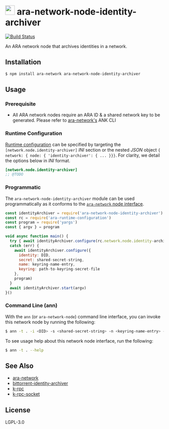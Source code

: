 <img src="https://github.com/AraBlocks/docs/blob/master/ara.png" width="30" height="30" /> ara-network-node-identity-archiver
======================================

[![Build Status](https://travis-ci.com/AraBlocks/ara-network-node-identity-archiver.svg?token=Ty4yTmKT8aELetQd1xZp&branch=master)](https://travis-ci.com/AraBlocks/ara-network-node-identity-archiver)

An ARA network node that archives identities in a network.

## Installation

```sh
$ npm install ara-network ara-network-node-identity-archiver
```

## Usage

### Prerequisite

* All ARA network nodes require an ARA ID & a shared network key to be generated. Please refer to [ara-network's](https://github.com/AraBlocks/ara-network) ANK CLI

### Runtime Configuration

[rc]: https://github.com/arablocks/ara-runtime-configuration

[Runtime configuration][rc] can be specified by targeting the
`[network.node.identity-archiver]` _INI_ section or the nested _JSON_ object
`{ network: { node: { 'identity-archiver': { ... }}}`. For clarity, we detail the
options below in _INI_ format.

```ini
[network.node.identity-archiver]
;; @TODO
```

### Programmatic

[interface]: https://github.com/AraBlocks/ara-network/blob/master/nodes/README.md

The `ara-network-node-identity-archiver` module can be used programmatically as it
conforms to the [`ara-network` node interface][interface].

```js
const identityArchiver = require('ara-network-node-identity-archiver')
const rc = require('ara-runtime-configuration')
const program = require('yargs')
const { argv } = program

void async function main() {
  try { await identityArchiver.configure(rc.network.node.identity-archiver, program) }
  catch (err) {
    await identityArchiver.configure({
      identity: DID,
      secret: shared-secret-string,
      name: keyring-name-entry,
      keyring: path-to-keyring-secret-file
    },
    program)
  }
  await identityArchiver.start(argv)
}()
```

### Command Line (ann)

With the `ann` (or `ara-network-node`) command line interface, you can
invoke this network node by running the following:

```sh
$ ann -t . -i <DID> -s <shared-secret-string> -n <keyring-name-entry> -k <path-to-keyring-secret-file>
```

To see usage help about this network node interface, run the following:

```sh
$ ann -t . --help
```

## See Also

* [ara-network](https://github.com/arablocks/ara-network)
* [bittorrent-identity-archiver](https://www.npmjs.com/package/bittorrent-identity-archiver)
* [k-rpc](https://github.com/mafintosh/k-rpc)
* [k-rpc-socket](https://github.com/mafintosh/k-rpc-socket)

## License

LGPL-3.0
